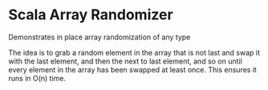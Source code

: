 # Scala Array Randomizer

Demonstrates in place array randomization of any type

The idea is to grab a random element in the array that is not last and swap it with the last element, and then the next to last element, and so on until every element in the array has been swapped at least once.  This ensures it runs in O(n) time.
